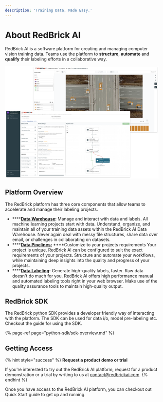 ```yaml
---
description: 'Training Data, Made Easy.'
---
```


# About RedBrick AI

RedBrick AI is a software platform for creating and managing computer vision training data. Teams use the platform to **structure**, **automate** and **qualify** their labeling efforts in a collaborative way. 

![](.gitbook/assets/group-1-2x.png)

## Platform Overview

The RedBrick platform has three core components that allow teams to accelerate and manage their labeling projects.

* \*\*\*\*[**Data Warehouse**](data-warehouse-1/overview.md)**:** Manage and interact with data and labels.  All machine learning projects start with data. Understand, organize, and maintain all of your training data assets within the RedBrick AI Data Warehouse. Never again deal with messy file structures, share data over email, or challenges in collaborating on datasets.  
* \*\*\*\*[**Data Pipelines:**](data-pipelines/overview.md) ****Customize to your projects requirements  Your project is unique. RedBrick AI can be configured to suit the exact requirements of your projects. Structure and automate your workflows, while maintaining deep insights into the quality and progress of your projects.  
* \*\*\*\*[**Data Labeling**](data-labeling/overview.md)**:** Generate high-quality labels, faster.   Raw data doesn't do much for you. RedBrick AI offers high performance manual and automated labeling tools right in your web browser. Make use of the quality assurance tools to maintain high-quality output. 

## RedBrick SDK

The RedBrick python SDK provides a developer friendly way of interacting with the platform. The SDK can be used for data i/o, model pre-labeling etc. Checkout the guide for using the SDK.

{% page-ref page="python-sdk/sdk-overview.md" %}

## Getting Access

{% hint style="success" %}
**Request a product demo or trial**  
  
If you're interested to try out the RedBrick AI platform, request for a product demonstration or a trial by writing to us at [contact@redbrickai.com](mailto:contact@redbrickai.com).
{% endhint %}

Once you have access to the RedBrick AI platform, you can checkout out Quick Start guide to get up and running. 

